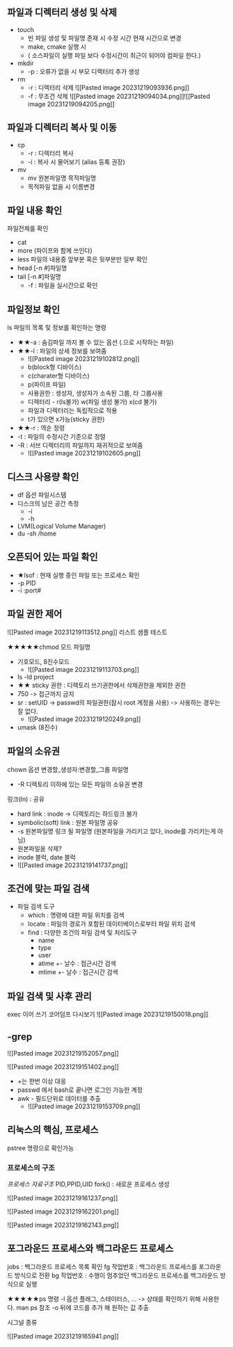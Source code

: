 ## 파일과 디렉터리 생성 및 삭제

- touch 
	- 빈 파일 생성 및 파일명 존재 시 수정 시간 현재 시간으로 변경
	- make, cmake 실행 시
	- ( 소스파일이 실행 파일 보다 수정시간이 최근이 되어야 컴파일 한다.)
- mkdir
	- -p : 오류가 없을 시 부모 디렉터리 추가 생성
- rm
	- -r : 디렉터리 삭제 ![[Pasted image 20231219093936.png]]
	- -f : 무조건 삭제 ![[Pasted image 20231219094034.png]]![[Pasted image 20231219094205.png]]
## 파일과 디렉터리 복사 및 이동

- cp
	- -r  :  디렉터리 복사
	- -i  :  복사 시 물어보기 (alias 등록 권장)
- mv
	- mv 원본파일명 목적파일명
	- 목적파일 없을 시 이름변경
## 파일 내용 확인

파일전체를 확인
- cat
- more (파이프와 함께 쓰인다)
- less
파일의 내용중 앞부분 혹은 뒷부분만 일부 확인
- head [-n #]파일명
- tail [-n #]파일명
	- -f : 파일을 실시간으로 확인


## 파일정보 확인


ls
파일의 목록 및 정보를 확인하는 명령
- ★★-a : 숨김파일 까지 볼 수 있는 옵션 (.으로 시작하는 파일)
- ★★-l : 파일의 상세 정보를 보여줌
	- ![[Pasted image 20231219102812.png]]
	- b(block형 디바이스)
	- c(charater형 디바이스)
	- p(파이프 파일)
	- 사용권한 : 생성자, 생성자가 소속된 그룹, 타 그룹사용
	- 디렉터리 - r(ls불가) w(파일 생성 불가) x(cd 불가)
	- 파일과 디렉터리는 독립적으로 적용
	- t가 있으면 x가능(sticky 권한)
- ★★-r : 역순 정령
- -t : 파일의 수정시간 기준으로 정렬
- -R : 서브 디렉터리의 파일까지 재귀적으로 보여줌
	- ![[Pasted image 20231219102605.png]]

## 디스크 사용량 확인


- df 옵션 파일시스템
- 디스크의 남은 공간 측정
	- -i
	- -h
- LVM(Logical Volume Manager)
- du -sh /home


## 오픈되어 있는 파일 확인

- ★lsof : 현재 실행 중인 파일 또는 프로세스 확인
- -p PID
- -i :port#

## 파일 권한 제어

![[Pasted image 20231219113512.png]]
리스트 샘플 테스트

★★★★★chmod 모드 파일명
- 기호모드, 8진수모드
	- ![[Pasted image 20231219113703.png]]
- ls -ld project
- ★★ sticky 권한 : 디렉토리 쓰기권한에서 삭제권한을 제외한 권한 
- 750 -> 접근까지 금지
- sr : setUID -> passwd의 파일권한(잠시 root 계정을 사용) -> 사용하는 경우는 잘 없다.
	- ![[Pasted image 20231219120249.png]]
- umask (8진수)

## 파일의 소유권

chown 옵션 변경할_생성자:변경할_그룹 파일명
- -R 디렉토리 이하에 있는 모든 파일의 소유권 변경

링크(ln)
: 공유
- hard link : inode -> 디렉토리는 하드링크 불가
- symbolic(soft) link : 원본 파일명 공유
- -s 원본파일명 링크 될 파일명 (원본파일을 가리키고 있다, inode를 가리키는게 아님)
- 원본파일을 삭제? 
- inode 블럭, date 블럭
- ![[Pasted image 20231219141737.png]]

## 조건에 맞는 파일 검색

- 파일 검색 도구
	- which : 명령에 대한 파일 위치를 검색
	- locate : 파일의 경로가 포함된 데이터베이스로부터 파일 위치 검색
	- find : 다양한 조건의 파일 검색 및 처리도구
		- name
		- type
		- user
		- atime +- 날수 : 접근시간 검색
		- mtime +- 날수 : 접근시간 검색

## 파일 검색 및 사후 관리
exec  이어 쓰기
코어덤프 다시보기
![[Pasted image 20231219150018.png]]
## -grep

![[Pasted image 20231219152057.png]]

![[Pasted image 20231219151402.png]]
- +는 한번 이상 대응
- passwd 에서 bash로 끝나면 로그인 가능한 계정
- awk - 필드단위로 데이터를 추출
	- ![[Pasted image 20231219153709.png]]

## 리눅스의 핵심, 프로세스

pstree 명령으로 확인가능

### 프로세스의 구조
*프로세스 자료구조*
PID,PPID,UID
fork() : 새로운 프로세스 생성

![[Pasted image 20231219161237.png]]

![[Pasted image 20231219162201.png]]

![[Pasted image 20231219162143.png]]
## 포그라운드 프로세스와 백그라운드 프로세스

jobs : 백그라운드 프로세스 목록 확인
fg 작업번호 : 백그라운드 프로세스를 포그라운드 방식으로 전환
bg 작업번호 : 수행이 멈추었던 백그라운드 프로세스를 백그라운드 방식으로 실행


★★★★★ps 명령
-l 옵션 플래그, 스테이터스, ... -> 상태를 확인하기 위해 사용한다.
man ps 참조
-o 뒤에 코드를 추가 해 원하는 값 추출

시그널 종류

![[Pasted image 20231219165941.png]]
